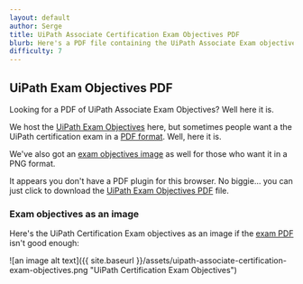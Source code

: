 ```yaml
---
layout: default
author: Serge
title: UiPath Associate Certification Exam Objectives PDF      
blurb: Here's a PDF file containing the UiPath Associate Exam objectives.
difficulty: 7
---
```


## UiPath Exam Objectives PDF

Looking for a PDF of UiPath Associate Exam Objectives? Well here it is.

We host the [UiPath Exam Objectives](/assets/associate-objectives.html)  here, but sometimes people want a the UiPath certification exam in a [PDF format](uipath-associate-certification-exam-objectives.pdf). Well, here it is.

We've also got an [exam objectives image](http://uipath.rpacertified.com/2020/10/15/image-uipath-certification-exam-objectives.html) as well for those who want it in a PNG format.

<object data="/assets/associate-objectives.html" type="application/pdf" width="100%"> 
  <p>It appears you don't have a PDF plugin for this browser.
   No biggie... you can just click to
  download the <a href="/assets/uipath-associate-certification-exam-objectives.pdf">UiPath Exam Objectives PDF</a> file. </p>  
</object>

### Exam objectives as an image

Here's the UiPath Certification Exam objectives as an image if the [exam PDF](/assets/uipath-associate-certification-exam-objectives.pdf) isn't good enough:

![an image alt text]({{ site.baseurl }}/assets/uipath-associate-certification-exam-objectives.png "UiPath Certification Exam Objectives")
